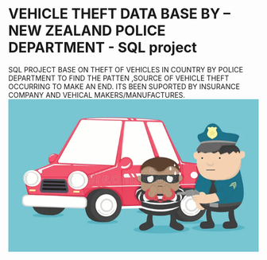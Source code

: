 # VEHICLE THEFT DATA BASE BY – NEW ZEALAND POLICE DEPARTMENT - SQL project
SQL PROJECT BASE ON THEFT OF VEHICLES IN COUNTRY BY POLICE DEPARTMENT TO FIND THE PATTEN ,SOURCE OF  VEHICLE THEFT OCCURRING TO MAKE AN END. ITS BEEN SUPORTED BY INSURANCE COMPANY AND VEHICAL MAKERS/MANUFACTURES.
![image alt](image.png)
